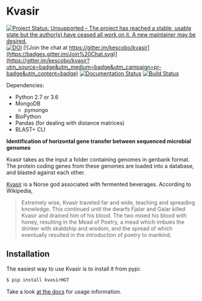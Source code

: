 # Kvasir

[![Project Status: Unsupported – The project has reached a stable, usable state but the author(s) have ceased all work on it. A new maintainer may be desired.](https://www.repostatus.org/badges/latest/unsupported.svg)](https://www.repostatus.org/#unsupported)
[![DOI](https://zenodo.org/badge/22309/kescobo/kvasir.svg)](https://zenodo.org/badge/latestdoi/22309/kescobo/kvasir)
[![Join the chat at https://gitter.im/kescobo/kvasir](https://badges.gitter.im/Join%20Chat.svg)](https://gitter.im/kescobo/kvasir?utm_source=badge&utm_medium=badge&utm_campaign=pr-badge&utm_content=badge)
[![Documentation Status](https://readthedocs.org/projects/kvasir/badge/?version=latest)](http://kvasir.readthedocs.io/en/latest/?badge=latest)
[![Build Status](https://travis-ci.org/kescobo/kvasir.svg?branch=master)](https://travis-ci.org/kescobo/kvasir)

Dependencies:
* Python 2.7 or 3.6
* MongoDB
  * pymongo
* BioPython
* Pandas (for dealing with distance matrices)
* BLAST+ CLI

**Identification of horizontal gene transfer between sequenced microbial genomes**

Kvasir takes as the input a folder containing genomes in genbank format. The
protein coding genes from these genomes are loaded into a database, and blasted
against each other.

[Kvasir](https://en.wikipedia.org/wiki/Kvasir) is a Norse god associated with
fermented beverages. According to Wikipedia,

>Extremely wise, Kvasir traveled far and wide, teaching and spreading knowledge.
This continued until the dwarfs Fjalar and Galar killed Kvasir and drained him
of his blood. The two mixed his blood with honey, resulting in the Mead of
Poetry, a mead which imbues the drinker with skaldship and wisdom, and the
spread of which eventually resulted in the introduction of poetry to mankind.

## Installation

The easiest way to use Kvasir is to install it from pypi:

```sh
$ pip install kvasirHGT
```

Take a look [at the docs](http://kvasir.readthedocs.io/en/latest/) for usage information.
